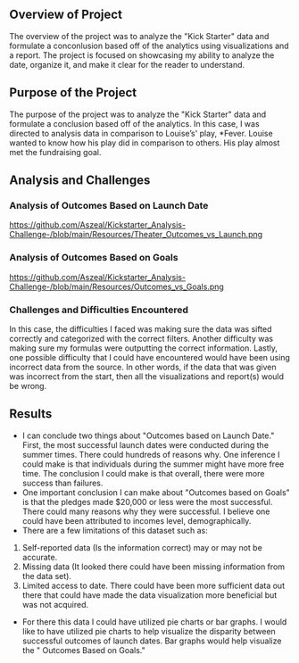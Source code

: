 ## Overview of Project
The overview of the project was to analyze the "Kick Starter" data and formulate a conconlusion based off of the analytics using visualizations and a report. The project is focused on showcasing my ability to analyze the date, organize it, and make it clear for the reader to understand. 

## Purpose of the Project 
The purpose of the project was to analyze the "Kick Starter" data and formulate a conclusion based off of the analytics. In this case, I was directed to analysis data in comparison to Louise’s' play, *Fever. Louise wanted to know how his play did in comparison to others. His play almost met the fundraising goal.


## Analysis and Challenges

### Analysis of Outcomes Based on Launch Date
https://github.com/Aszeal/Kickstarter_Analysis-Challenge-/blob/main/Resources/Theater_Outcomes_vs_Launch.png
### Analysis of Outcomes Based on Goals
https://github.com/Aszeal/Kickstarter_Analysis-Challenge-/blob/main/Resources/Outcomes_vs_Goals.png
### Challenges and Difficulties Encountered
In this case, the difficulties I faced was making sure the data was sifted correctly and categorized with the correct filters. Another difficulty was making sure my formulas were outputting the correct information. Lastly, one possible difficulty that I could have encountered would have been using incorrect data from the source. In other words, if the data that was given was incorrect from the start, then all the visualizations and report(s) would be wrong.
## Results
- I can conclude two things about "Outcomes based on Launch Date." First, the most successful launch dates were conducted during the summer times. There could hundreds of reasons why. One inference I could make is that individuals during the summer might have more free time. The conclusion I could make is that overall, there were more success than failures.
- One important conclusion I can make about "Outcomes based on Goals" is that the pledges made $20,000 or less were the most successful. There could many reasons why they were successful. I believe one could have been attributed to incomes level, demographically.
- There are a few limitations of this dataset such as:
1.	Self-reported data (Is the information correct) may or may not be accurate.
2.	Missing data (It looked there could have been missing information from the data set).
3.	Limited access to date. There could have been more sufficient data out there that could have made the data visualization more beneficial but was not acquired.
- For there this data I could have utilized pie charts or bar graphs. I would like to have utilized pie charts to help visualize the disparity between successful outcomes of launch dates. Bar graphs would help visualize the " Outcomes Based on Goals." 
